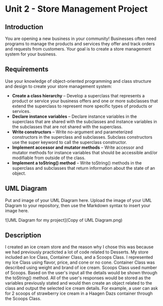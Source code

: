 
# Unit 2 - Store Management Project

## Introduction

You are opening a new business in your community! Businesses often need programs to manage the products and services they offer and track orders and requests from customers. Your goal is to create a store management system for your business.

## Requirements

Use your knowledge of object-oriented programming and class structure and design to create your store management system:
- **Create a class hierarchy** – Develop a superclass that represents a product or service your business offers and one or more subclasses that extend the superclass to represent more specific types of products or services.
- **Declare instance variables** – Declare instance variables in the superclass that are shared with the subclasses and instance variables in the subclasses that are not shared with the superclass.
- **Write constructors** – Write no-argument and parameterized constructors in the superclass and subclasses. Subclass constructors use the super keyword to call the superclass constructor.
- **Implement accessor and mutator methods** – Write accessor and mutator methods for instance variables that should be accessible and/or modifiable from outside of the class.
- **Implement a toString() method** – Write toString() methods in the superclass and subclasses that return information about the state of an object.

## UML Diagram

Put and image of your UML Diagram here. Upload the image of your UML Diagram to your repository, then use the Markdown syntax to insert your image here.

![UML Diagram for my project](Copy of UML Diagram.png) 


## Description

I created an ice cream store and the reason why I chose this was because we had previously practicted a lot of code related to Desserts. My store included an Ice Class, Container Class, and a Scoops Class. I represented my Ice Class using flavor, price, and cone or no cone. Container Class was described using weight and brand of ice cream. Scoops Class used number of Scoops. Based on the user's input all the details would be shown through the toString() method. All of the user's responses would be stored as the variables previously stated and would then create an object related to the class and output the selected ice cream details. For example, a user can ask for 2 scoops of strawberry ice cream in a Haagen Dazs container through the Scoops Class. 

